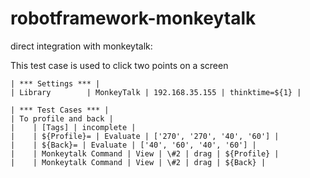 robotframework-monkeytalk
=========================

direct integration with monkeytalk:

This test case is used to click two points on a screen

    | *** Settings *** |
    | Library        | MonkeyTalk | 192.168.35.155 | thinktime=${1} |
    
    | *** Test Cases *** |
    | To profile and back |
    |    | [Tags] | incomplete |
    |    | ${Profile}= | Evaluate | ['270', '270', '40', '60'] |
    |    | ${Back}= | Evaluate | ['40', '60', '40', '60'] |
    |    | Monkeytalk Command | View | \#2 | drag | ${Profile} |
    |    | Monkeytalk Command | View | \#2 | drag | ${Back} |
